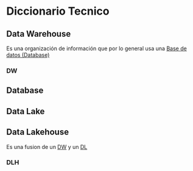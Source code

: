 # Diccionario Tecnico

## Data Warehouse

Es una organización de información que por lo general usa una [Base de datos (Database)](#database)

### DW

## Database

## Data Lake

## Data Lakehouse

Es una fusion de un [DW](#data-warehouse) y un [DL](#data-lake)

### DLH